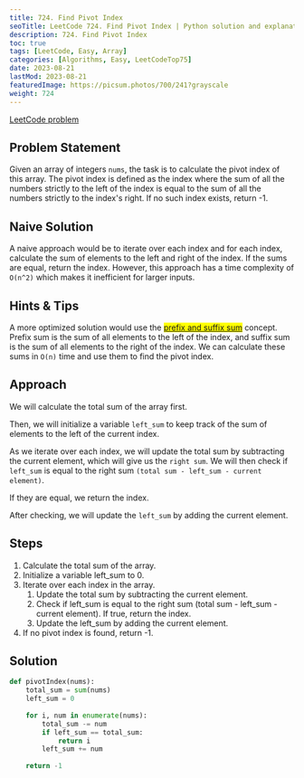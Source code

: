 ```yaml
---
title: 724. Find Pivot Index
seoTitle: LeetCode 724. Find Pivot Index | Python solution and explanation
description: 724. Find Pivot Index
toc: true
tags: [LeetCode, Easy, Array]
categories: [Algorithms, Easy, LeetCodeTop75]
date: 2023-08-21
lastMod: 2023-08-21
featuredImage: https://picsum.photos/700/241?grayscale
weight: 724
---
```


[LeetCode problem](<https://leetcode.com/problems/find-pivot-index/>)

## Problem Statement

Given an array of integers `nums`, the task is to calculate the pivot index of this array. The pivot index is defined as the index where the sum of all the numbers strictly to the left of the index is equal to the sum of all the numbers strictly to the index's right. If no such index exists, return -1.

## Naive Solution

A naive approach would be to iterate over each index and for each index, calculate the sum of elements to the left and right of the index. If the sums are equal, return the index. However, this approach has a time complexity of `O(n^2)` which makes it inefficient for larger inputs.

## Hints & Tips

A more optimized solution would use the <mark>[prefix and suffix sum](https://romankurnovskii.com/en/tracks/algorithms-101/algorithms/#prefix-sums)</mark> concept. Prefix sum is the sum of all elements to the left of the index, and suffix sum is the sum of all elements to the right of the index. We can calculate these sums in `O(n)` time and use them to find the pivot index.

## Approach

We will calculate the total sum of the array first.

Then, we will initialize a variable `left_sum` to keep track of the sum of elements to the left of the current index.

As we iterate over each index, we will update the total sum by subtracting the current element, which will give us the `right sum`. We will then check if `left_sum` is equal to the right sum `(total sum - left_sum - current element)`.

If they are equal, we return the index.

After checking, we will update the `left_sum` by adding the current element.

## Steps

1. Calculate the total sum of the array.
2. Initialize a variable left_sum to 0.
3. Iterate over each index in the array.
   1. Update the total sum by subtracting the current element.
   2. Check if left_sum is equal to the right sum (total sum - left_sum - current element). If true, return the index.
   3. Update the left_sum by adding the current element.
4. If no pivot index is found, return -1.

## Solution

```python
def pivotIndex(nums):
    total_sum = sum(nums)
    left_sum = 0
    
    for i, num in enumerate(nums):
        total_sum -= num
        if left_sum == total_sum:
            return i
        left_sum += num
    
    return -1
```
